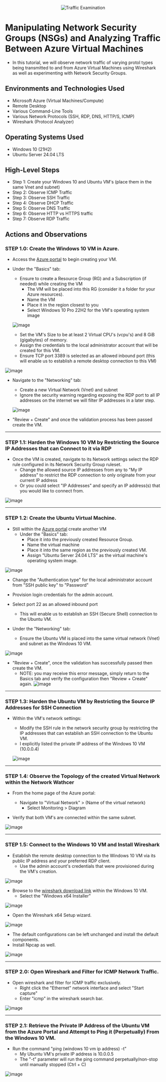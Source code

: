 <p align="center">
<img src="https://i.imgur.com/Ua7udoS.png" alt="Traffic Examination"/>
</p>

<h1> Manipulating Network Security Groups (NSGs) and Analyzing Traffic Between Azure Virtual Machines</h1>

- In this tutorial, we will observe network traffic of varying protol types being transmitted to and from Azure Virtual Machines using Wireshark as well as experimenting with 
Network Security Groups. <br />



<h2>Environments and Technologies Used</h2>

- Microsoft Azure (Virtual Machines/Compute)
- Remote Desktop
- Various Command-Line Tools
- Various Network Protocols (SSH, RDP, DNS, HTTP/S, ICMP)
- Wireshark (Protocol Analyzer)

<h2>Operating Systems Used </h2>

- Windows 10 (21H2)
- Ubuntu Server 24.04 LTS

<h2>High-Level Steps</h2>

- Step 1: Create your Windows 10 and Ubuntu VM's (place them in the same Vnet and subnet)
- Step 2: Observe ICMP Traffic 
- Step 3: Observe SSH Traffic
- Step 4: Observe DHCP Traffic
- Step 5: Observe DNS Traffic
- Step 6: Observe HTTP vs HTTPS traffic
- Step 7: Observe RDP Traffic

<h2>Actions and Observations</h2>


<h3> STEP 1.0: Create the Windows 10 VM in Azure. </h3>

- Access the [Azure portal](https://portal.azure.com) to begin creating your VM.
- Under the "Basics" tab:
  - Ensure to create a Resource Group (RG) and a Subscription (if needed) while creating the VM
    - The VM will be placed into this RG (consider it a folder for your Azure resources).
    - Name the VM
    - Place it in the region closest to you
    - Select Windows 10 Pro 22H2 for the VM's operating system image

  ![image](https://github.com/user-attachments/assets/2a99d7d7-3253-442e-94a9-04bd06e0641a)

    - Set the VM's Size to be at least 2 Virtual CPU's (vcpu's) and 8 GiB (gigabytes) of memory.
    - Assign the credentials to the local administrator account that will be created for this VM.
    - Ensure TCP port 3389 is selected as an allowed inbound port (this will enable us to establish a remote desktop connection to this VM)

![image](https://github.com/user-attachments/assets/801bc238-83a5-4da5-ae89-5135182353d9)

    
- Navigate to the "Networking" tab:
    - Create a new Virtual Network (Vnet) and subnet
    - Ignore the security warning regarding exposing the RDP port to all IP addresses on the internet we will filter IP addresses in a later step. 

  ![image](https://github.com/user-attachments/assets/f5914c09-e494-489f-9eb0-548f2d80e0a8)

- "Review + Create" and once the validation process has been passed create the VM.

---------------------------------------------------------------------------------------------------------------------------------------------------------------------

<h3> STEP 1.1: Harden the Windows 10 VM by Restricting the Source IP Addresses that can Connect to it via RDP </h3>

- Once the VM is created, navigate to its Network settings select the RDP rule configured in its Network Security Group ruleset.
  - Change the allowed source IP addresses from any to "My IP address" to restrict the RDP connection to only originate from your current IP address
  - Or you could select "IP Addresses" and specify an IP address(s) that you would like to connect from.
 
![image](https://github.com/user-attachments/assets/8364fb65-a882-462e-8d9c-7a6a87073f5c)

-------------------------------------------------------------------------------------------------------------------------------------------------------------------------

<h3> STEP 1.2: Create the Ubuntu Virtual Machine. </h3>

- Still within the [Azure portal](https://portal.azure.com) create another VM
  - Under the "Basics" tab: 
    - Place it into the previously created Resource Group.
    - Name the virtual machine
    - Place it into the same region as the previously created VM.
    - Assign "Ubuntu Server 24.04 LTS" as the virtual machine's operating system image.

![image](https://github.com/user-attachments/assets/6a498366-dfcb-42af-ae0e-c7bb8b9eacbe)



   - Change the "Authentication type" for the local administrator account from "SSH public key" to "Password"
   - Provision login credentials for the admin account.
   - Select port 22 as an allowed inbound port
     - This will enable us to establish an SSH (Secure Shell) connection to the Ubuntu VM.
    

   - Under the "Networking" tab:
     - Ensure the Ubuntu VM is placed into the same virtual network (Vnet) and subnet as the Windows 10 VM.
    
![image](https://github.com/user-attachments/assets/5a299645-1e19-425f-8224-3eb9d7e15fca)

   - "Review + Create", once the validation has successfully passed then create the VM.
     - NOTE: you may receive this error message, simply return to the Basics tab and verify the configuration then "Review + Create" again.
       ![image](https://github.com/user-attachments/assets/26ff24d5-2fbe-43d5-87de-b71656bbb3ab)
       
------------------------------------------------------------------------------------------------------------------------------------------------------------------------

<h3> STEP 1.3: Harden the Ubuntu VM by Restricting the Source IP Addresses for SSH Connection </h3>

- Within the VM's network settings:
  - Modify the SSH rule in the network security group by restricting the IP addresses that can establish an SSH connection to the Ubuntu VM.
  - I explicitly listed the private IP address of the Windows 10 VM (10.0.0.4)
 
  ![image](https://github.com/user-attachments/assets/9c0d2be3-b433-4bb1-a793-31cbb26c78a5)


------------------------------------------------------------------------------------------------------------------------------------------------------------------------

<h3> STEP 1.4: Observe the Topology of the created Virtual Network within the Network Wathcer </h3>

- From the home page of the Azure portal:
  - Navigate to "Virtual Network" > (Name of the virtual network)
    - Select Monitoring > Diagram

- Verify that both VM's are connected within the same subnet.

![image](https://github.com/user-attachments/assets/ec570eea-a7bc-47a9-865e-0bc1c1974adc)

------------------------------------------------------------------------------------------------------------------------------------------------------------------------

<h3> STEP 1.5: Connect to the Windows 10 VM and Install Wireshark </h3>

- Establish the remote desktop connection to the Windows 10 VM via its public IP address and your preferred RDP client.
   - Use the admin account's credentials that were provisioned during the VM's creation. 

![image](https://github.com/user-attachments/assets/58dac6bf-8124-4846-b52d-fe2adbbe58e7)


- Browse to the [wireshark download link](https://www.wireshark.org/download.html) within the Windows 10 VM.
  - Select the "Windows x64 Installer"

![image](https://github.com/user-attachments/assets/32c20bf3-52bb-4742-8792-bdcf68190a2a)

- Open the Wireshark x64 Setup wizard.

![image](https://github.com/user-attachments/assets/8ae35629-68f2-4070-afeb-cb74adc1c9a9)

- The default configurations can be left unchanged and install the default components.
- Install Npcap as well.

![image](https://github.com/user-attachments/assets/baa9e310-aeaa-4b1b-9160-5d2c090454e3)


------------------------------------------------------------------------------------------------------------------------------------------------------------------------

<h3> STEP 2.0: Open Wireshark and Filter for ICMP Network Traffic.</h3>

- Open wireshark and filter for ICMP traffic exclusively.
  - Right click the "Ethernet" network interface and select "Start capture"
  - Enter "icmp" in the wireshark search bar.

![image](https://github.com/user-attachments/assets/9f1656d6-c097-4359-a31f-79e0eee09e8b)


------------------------------------------------------------------------------------------------------------------------------------------------------------------------

<h3> STEP 2.1: Retrieve the Private IP Address of the Ubuntu VM from the Azure Portal and Attempt to Ping it (Perpetually) From the Windows 10 VM. </h3>

- Run the command "ping (windows 10 vm ip address) -t"
  - My Ubuntu VM's private IP address is 10.0.0.5
  - The "-t" parameter will run the ping command perpetually/non-stop until manually stopped (Ctrl + C)

 ![image](https://github.com/user-attachments/assets/fa9688d2-7e1c-4699-9011-67b2cff970a5)
